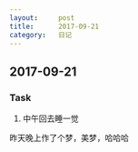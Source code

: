 ```yaml
---
layout:     post
title:      2017-09-21
category:   日记
---
```

## 2017-09-21
### Task
1. 中午回去睡一觉

昨天晚上作了个梦，美梦，哈哈哈

